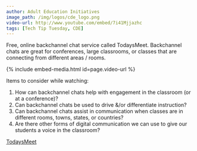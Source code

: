 ```yaml
---
author: Adult Education Initiatives
image_path: /img/logos/cde_logo.png
video-url: http://www.youtube.com/embed/7i41Mjjazhc
tags: [Tech Tip Tuesday, CDE]
---
```

Free, online backchannel chat service called TodaysMeet. Backchannel chats are great for conferences, large classrooms, or classes that are connecting from different areas / rooms.

{% include embed-media.html id=page.video-url %}

Items to consider while watching:

  1.  How can backchannel chats help with engagement in the classroom (or at a conference)?
  2.  Can backchannel chats be used to drive &/or differentiate instruction?
  3.  Can backchannel chats assist in communication when classes are in different rooms, towns, states, or countries?
  4.  Are there other forms of digital communication we can use to give our students a voice in the classroom?

[TodaysMeet](http://todaysmeet.com/)
